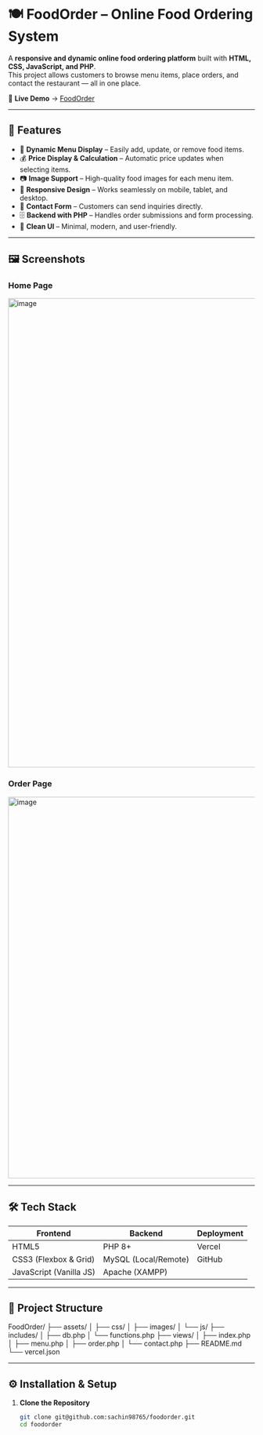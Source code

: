 # 🍽️ FoodOrder – Online Food Ordering System



A **responsive and dynamic online food ordering platform** built with **HTML, CSS, JavaScript, and PHP**.  
This project allows customers to browse menu items, place orders, and contact the restaurant — all in one place.

🚀 **Live Demo** → [FoodOrder ](https://foodorder-beta.vercel.app/order.html)  

---

## 📌 Features

- 🛒 **Dynamic Menu Display** – Easily add, update, or remove food items.
- 💰 **Price Display & Calculation** – Automatic price updates when selecting items.
- 📷 **Image Support** – High-quality food images for each menu item.
- 📱 **Responsive Design** – Works seamlessly on mobile, tablet, and desktop.
- 📩 **Contact Form** – Customers can send inquiries directly.
- 🗄 **Backend with PHP** – Handles order submissions and form processing.
- 🎨 **Clean UI** – Minimal, modern, and user-friendly.

---

## 🖼️ Screenshots


### Home Page
<img width="1896" height="957" alt="image" src="https://github.com/user-attachments/assets/e9511470-d7e2-4360-bad1-3366a9bc8f3e" />


### Order Page
<img width="1904" height="778" alt="image" src="https://github.com/user-attachments/assets/43d38e3a-3652-4206-9f0e-19d6cc0138b4" />


---

## 🛠️ Tech Stack

| Frontend | Backend | Deployment |
|----------|---------|------------|
| HTML5 | PHP 8+ | Vercel |
| CSS3 (Flexbox & Grid) | MySQL (Local/Remote) | GitHub |
| JavaScript (Vanilla JS) | Apache (XAMPP) |  |

---

## 📂 Project Structure
FoodOrder/
├── assets/
│ ├── css/
│ ├── images/
│ └── js/
├── includes/
│ ├── db.php
│ └── functions.php
├── views/
│ ├── index.php
│ ├── menu.php
│ ├── order.php
│ └── contact.php
├── README.md
└── vercel.json


---

## ⚙️ Installation & Setup

1. **Clone the Repository**
   ```bash
   git clone git@github.com:sachin98765/foodorder.git
   cd foodorder
